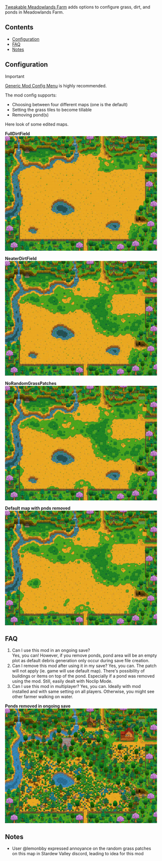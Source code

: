 [Tweakable Meadowlands Farm](https://www.nexusmods.com/stardewvalley/mods/20742) adds options to configure grass, dirt, and ponds in Meadowlands Farm.

## Contents

* [Configuration](#configuration)
* [FAQ](#faq)
* [Notes](#notes)

## Configuration
> [!IMPORTANT]
> [Generic Mod Config Menu](https://www.nexusmods.com/stardewvalley/mods/5098) is highly recommended.

The mod config supports:

- Choosing between four different maps (one is the default)
- Setting the grass tiles to become tillable
- Removing pond(s)

Here look of some edited maps.

**FullDirtField**
![FullDirtField](Documentation/FullDirtField.png)

**NeaterDirtField**
![NeaterDirtField](Documentation/NeaterDirtField.png)

**NoRandomGrassPatches**
![NoRandomGrassPatches](Documentation/NoRandomGrassPatches.png)

**Default map with pnds removed**
![DefaultMapAllPondsRemoved](Documentation/DefaultMapAllPondsRemoved.png)

## FAQ

1. Can I use this mod in an ongoing save? <br>
﻿Yes, you can! However, if you remove ponds, pond area will be an empty plot as default debris generation only occur during save file creation.
2. Can I remove this mod after using it in my save?
Yes, you can. The patch will not apply (ie. game will use default map). There's possibility of buildings or items on top of the pond. Especially if a pond was removed using the mod. Still, easily dealt with Noclip Mode.
3. Can I use this mod in multiplayer?
Yes, you can. Ideally with mod installed and with same setting on all players. Otherwise, you might see other farmer walking on water.

**Ponds removed in ongoing save**
![PondsRemovedInOngoingSave](Documentation/PondsRemovedInOngoingSave.png)

## Notes
- User @lemonbby expressed annoyance on the random grass patches on this map in Stardew Valley discord, leading to idea for this mod